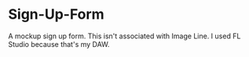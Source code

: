 # Sign-Up-Form
A mockup sign up form. This isn't associated with Image Line. I used FL Studio because that's my DAW.
